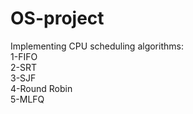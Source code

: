 # OS-project
Implementing CPU scheduling algorithms:  
1-FIFO  
2-SRT  
3-SJF  
4-Round Robin  
5-MLFQ  
